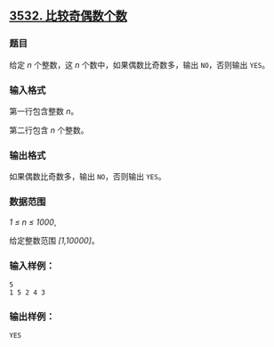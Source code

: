## [3532. 比较奇偶数个数](https://www.acwing.com/problem/content/3535/)

### 题目

给定 *n* 个整数，这 *n* 个数中，如果偶数比奇数多，输出 `NO`，否则输出 `YES`。

### 输入格式

第一行包含整数 *n*。

第二行包含 *n* 个整数。

### 输出格式

如果偶数比奇数多，输出 `NO`，否则输出 `YES`。

### 数据范围

*1 ≤ n ≤ 1000*,

给定整数范围 *[1,10000]*。

### 输入样例：

```
5
1 5 2 4 3
```

### 输出样例：

```
YES
```
